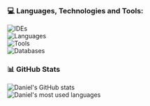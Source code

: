
### 💻 Languages, Technologies and Tools:
![IDEs](https://go-skill-icons.vercel.app/api/icons?i=idea,vscode&theme=dark&titles=true)
<br>
![Languages](https://go-skill-icons.vercel.app/api/icons?i=java,js,kotlin,ts&theme=dark)
<br>
![Tools](https://go-skill-icons.vercel.app/api/icons?i=git,github,gradle,windows,linux,nodejs,docker&theme=dark)
<br>
![Databases](https://go-skill-icons.vercel.app/api/icons?i=mongodb,mysql&theme=dark)

### 📊 GitHub Stats

![Daniel's GitHub stats](https://github-readme-stats-two-khaki.vercel.app/api?username=danielmillar&show_icons=true&theme=dark&count_private=true)
<br/>
![Daniel's most used languages](https://github-readme-stats-two-khaki.vercel.app/api/top-langs/?username=danielmillar&theme=dark)
